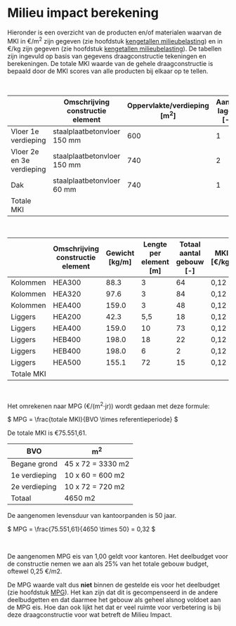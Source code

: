 # Milieu impact berekening


Hieronder is een overzicht van de producten en/of materialen waarvan de MKI in €/m<sup>2</sup> zijn gegeven (zie hoofdstuk [kengetallen milieubelasting](../../basis_gegevens/kengetallen_milieubelasting/kengetallen_milieubelasting_intro)) en in €/kg zijn gegeven (zie hoofdstuk [kengetallen milieubelasting](../../basis_gegevens/kengetallen_milieubelasting/kengetallen_milieubelasting_intro)).
De tabellen zijn ingevuld op basis van gegevens draagconstructie tekeningen en berekeningen. De totale MKI waarde van de gehele draagconstructie is bepaald door de MKI scores van alle producten bij elkaar op te tellen. 

<br>

|   | Omschrijving constructie element | Oppervlakte/verdieping [m<sup>2</sup>] | Aantal lagen [-] | MKI [€/m<sup>2</sup>] | Totale MKI [€] | % totaal |
|---|---|---|---|---|---|---|
| Vloer 1e verdieping       | staalplaatbetonvloer 150 mm | 600 | 1 | 9,92 | 5.952,00  | 7,87  |
| Vloer 2e en 3e verdieping | staalplaatbetonvloer 150 mm | 740 | 2 | 9,92 | 14.681,60 | 19,43 |
| Dak                       | staalplaatbetonvloer 60 mm  | 740 | 1 | 3,97 | 2.937,80  | 3,88  |
| Totale MKI                |                             |     |   |      | 23.571,40 | 31,20 |

<br>

|   | Omschrijving constructie element | Gewicht [kg/m] | Lengte per element [m] | Totaal aantal gebouw [-] | MKI [€/kg] | Totale MKI [€] | % totaal |
|---|---|---|---|---|---|---|---|
| Kolommen  | HEA300 | 88.3  | 3   | 64 | 0,12 | 2.043,43  | 2,70 |
| Kolommen  | HEA320 | 97.6  | 3   | 84 | 0,12 | 2.951,42  | 3,90 |
| Kolommen  | HEA400 | 159.0 | 3   | 48 | 0,12 | 2.747,52  | 3,64 |
| Liggers   | HEA200 | 42.3  | 5,5 | 18 | 0,12 | 514,40    | 0,68 |
| Liggers   | HEA400 | 159.0 | 10  | 73 | 0,12 | 13.928,40 | 18,44 |
| Liggers   | HEB400 | 198.0 | 18  | 22 | 0,12 | 9.408,96  | 12,45 |
| Liggers   | HEB400 | 198.0 | 6   | 2  | 0,12 | 285,12    | 0,38  |
| Liggers   | HEA500 | 155.1 | 72  | 15 | 0,12 | 20.100,96 | 26,61 |
| Totale MKI|        |       |     |    |      | 51.980,21 | 68,80 |

<br>

Het omrekenen naar MPG (€/(m<sup>2</sup>⋅jr)) wordt gedaan met deze formule:

$
MPG = \frac{totale MKI}{BVO \times referentieperiode}
$

De totale MKI is €75.551,61.

| BVO | m<sup>2</sup> |
|---|---|
| Begane grond  | 45 x 72 = 3330 m2 |
| 1e verdieping | 10 x 60 = 600 m2 |
| 2e verdieping | 10 x 72 = 720 m2 |
| Totaal        | 4650 m2 |


De aangenomen levensduur van kantoorpanden is 50 jaar. 

$
MPG = \frac{75.551,61}{4650 \times 50} = 0,32
$

<br>

De aangenomen MPG eis van 1,00 geldt voor kantoren. Het deelbudget voor de constructie nemen we aan als 25% van het totale gebouw budget, oftewel 0,25 €/m2.

De MPG waarde valt dus **niet** binnen de gestelde eis voor het deelbudget (zie hoofdstuk [MPG](../milieuimpact/mpg.md)). Het kan zijn dat dit is gecompenseerd in de andere deelbudgetten en dat daarmee het gebouw als geheel alsnog voldoet aan de MPG eis. Hoe dan ook lijkt het dat er veel ruimte voor verbetering is bij deze draagconstructie voor wat betreft de Milieu Impact.
